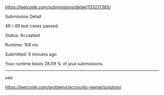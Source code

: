https://leetcode.com/submissions/detail/133217385/

Submission Detail

49 / 49 test cases passed.

Status: Accepted

Runtime: 159 ms

Submitted: 0 minutes ago

Your runtime beats 28.09 % of java submissions.


***

see:

https://leetcode.com/problems/accounts-merge/solution/

